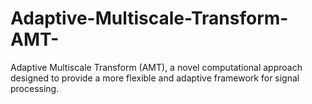 # Adaptive-Multiscale-Transform-AMT-
Adaptive Multiscale Transform (AMT), a novel computational approach designed to provide a more flexible and adaptive framework for signal processing.
